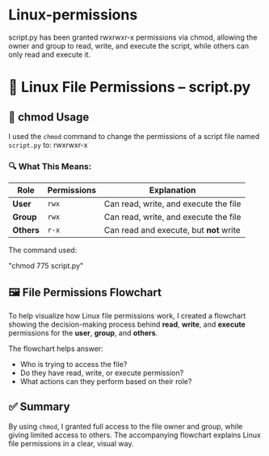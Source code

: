 # Linux-permissions
script.py has been granted rwxrwxr-x permissions via chmod, allowing the owner and group to read, write, and execute the script, while others can only read and execute it.






# 📜 Linux File Permissions – script.py

## 🔧 chmod Usage

I used the `chmod` command to change the permissions of a script file named `script.py` to: rwxrwxr-x



### 🔍 What This Means:
| Role      | Permissions | Explanation                                 |
|-----------|-------------|---------------------------------------------|
| **User**  | `rwx`        | Can read, write, and execute the file       |
| **Group** | `rwx`        | Can read, write, and execute the file       |
| **Others**| `r-x`        | Can read and execute, but **not** write     |

The command used:

"chmod 775 script.py"


## 🖼️ File Permissions Flowchart

To help visualize how Linux file permissions work, I created a flowchart showing the decision-making process behind **read**, **write**, and **execute** permissions for the **user**, **group**, and **others**.


The flowchart helps answer:

- Who is trying to access the file?  
- Do they have read, write, or execute permission?  
- What actions can they perform based on their role?

## ✅ Summary

By using `chmod`, I granted full access to the file owner and group, while giving limited access to others. The accompanying flowchart explains Linux file permissions in a clear, visual way.
